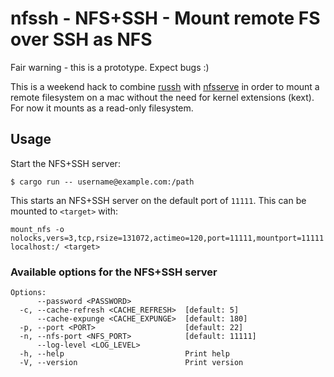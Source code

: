 # nfssh - NFS+SSH - Mount remote FS over SSH as NFS

Fair warning - this is a prototype. Expect bugs :)

This is a weekend hack to combine [russh](https://github.com/warp-tech/russh) with [nfsserve](https://github.com/xetdata/nfsserve) in order to mount a remote filesystem on a mac without the need for kernel extensions (kext). For now it mounts as a read-only filesystem.

## Usage

Start the NFS+SSH server:
```
$ cargo run -- username@example.com:/path
```

This starts an NFS+SSH server on the default port of `11111`. This can be mounted to `<target>` with:
```
mount_nfs -o nolocks,vers=3,tcp,rsize=131072,actimeo=120,port=11111,mountport=11111 localhost:/ <target>
```

### Available options for the NFS+SSH server

```
Options:
      --password <PASSWORD>
  -c, --cache-refresh <CACHE_REFRESH>  [default: 5]
      --cache-expunge <CACHE_EXPUNGE>  [default: 180]
  -p, --port <PORT>                    [default: 22]
  -n, --nfs-port <NFS_PORT>            [default: 11111]
      --log-level <LOG_LEVEL>
  -h, --help                           Print help
  -V, --version                        Print version
```
